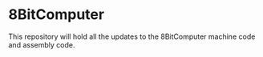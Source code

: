 # 8BitComputer
This repository will hold all the updates to the 8BitComputer machine code and assembly code.

